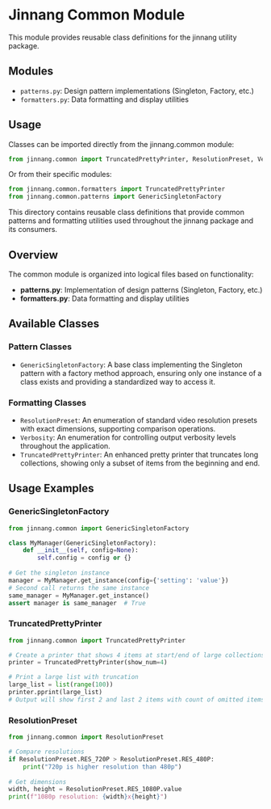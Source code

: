 # Jinnang Common Module

This module provides reusable class definitions for the jinnang utility package.

## Modules

- `patterns.py`: Design pattern implementations (Singleton, Factory, etc.)
- `formatters.py`: Data formatting and display utilities

## Usage

Classes can be imported directly from the jinnang.common module:

```python
from jinnang.common import TruncatedPrettyPrinter, ResolutionPreset, Verbosity, GenericSingletonFactory
```

Or from their specific modules:

```python
from jinnang.common.formatters import TruncatedPrettyPrinter
from jinnang.common.patterns import GenericSingletonFactory
```

This directory contains reusable class definitions that provide common patterns and formatting utilities used throughout the jinnang package and its consumers.

## Overview

The common module is organized into logical files based on functionality:

- **patterns.py**: Implementation of design patterns (Singleton, Factory, etc.)
- **formatters.py**: Data formatting and display utilities

## Available Classes

### Pattern Classes

- `GenericSingletonFactory`: A base class implementing the Singleton pattern with a factory method approach, ensuring only one instance of a class exists and providing a standardized way to access it.

### Formatting Classes

- `ResolutionPreset`: An enumeration of standard video resolution presets with exact dimensions, supporting comparison operations.
- `Verbosity`: An enumeration for controlling output verbosity levels throughout the application.
- `TruncatedPrettyPrinter`: An enhanced pretty printer that truncates long collections, showing only a subset of items from the beginning and end.

## Usage Examples

### GenericSingletonFactory

```python
from jinnang.common import GenericSingletonFactory

class MyManager(GenericSingletonFactory):
    def __init__(self, config=None):
        self.config = config or {}
        
# Get the singleton instance
manager = MyManager.get_instance(config={'setting': 'value'})
# Second call returns the same instance
same_manager = MyManager.get_instance()
assert manager is same_manager  # True
```

### TruncatedPrettyPrinter

```python
from jinnang.common import TruncatedPrettyPrinter

# Create a printer that shows 4 items at start/end of large collections
printer = TruncatedPrettyPrinter(show_num=4)

# Print a large list with truncation
large_list = list(range(100))
printer.pprint(large_list)
# Output will show first 2 and last 2 items with count of omitted items
```

### ResolutionPreset

```python
from jinnang.common import ResolutionPreset

# Compare resolutions
if ResolutionPreset.RES_720P > ResolutionPreset.RES_480P:
    print("720p is higher resolution than 480p")
    
# Get dimensions
width, height = ResolutionPreset.RES_1080P.value
print(f"1080p resolution: {width}x{height}")
```